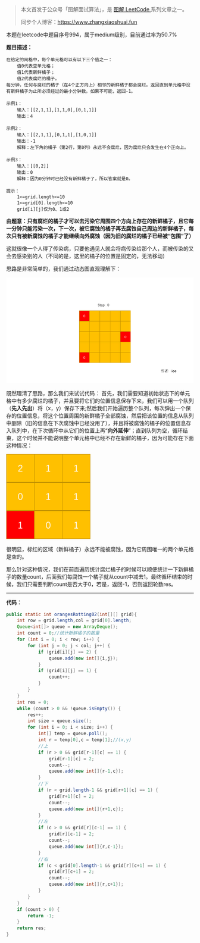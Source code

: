 > 本文首发于公众号「图解面试算法」，是 [图解 LeetCode ](<https://github.com/MisterBooo/LeetCodeAnimation>) 系列文章之一。
>
> 同步个人博客：https://www.zhangxiaoshuai.fun

本题在leetcode中题目序号994，属于medium级别，目前通过率为50.7%

**题目描述：**

```
在给定的网格中，每个单元格可以有以下三个值之一：
	值0代表空单元格；
	值1代表新鲜橘子；
	值2代表腐烂的橘子。
每分钟，任何与腐烂的橘子（在4个正方向上）相邻的新鲜橘子都会腐烂。返回直到单元格中没有新鲜橘子为止所必须经过的最小分钟数。如果不可能，返回-1。

示例1：
	输入：[[2,1,1],[1,1,0],[0,1,1]]
	输出：4

示例2：
	输入：[[2,1,1],[0,1,1],[1,0,1]]
	输出：-1
	解释：左下角的橘子（第2行，第0列）永远不会腐烂，因为腐烂只会发生在4个正向上。

示例3：
	输入：[[0,2]]
	输出：0
	解释：因为0分钟时已经没有新鲜橘子了，所以答案就是0。

提示：
	1<=grid.length<=10
	1<=grid[0].length<=10
	grid[i][j]仅为0、1或2
```

**由题意：只有腐烂的橘子才可以去污染它周围四个方向上存在的新鲜橘子，且它每一分钟只能污染一次，下一次，被它腐蚀的橘子再去腐蚀自己周边的新鲜橘子，每次只有被新腐蚀的橘子才能继续向外腐蚀（因为旧的腐烂的橘子已经被“包围”了）**

这就很像一个人得了传染病，只要他遇见人就会将病传染给那个人，而被传染的又会去感染别的人（不同的是，这里的橘子的位置是固定的，无法移动）

思路是非常简单的，我们通过动态图直观理解下：

![腐烂的橘子gif演示](../Animation/腐烂的橘子01.gif)

既然理清了思路，那么我们来试试代码：
首先，我们需要知道初始状态下的单元格中有多少腐烂的橘子，并且要将它们的位置信息保存下来，我们可以用一个队列（**先入先出**）将（x，y）保存下来;然后我们开始遍历整个队列，每次弹出一个保存的位置信息，将这个位置周围的新鲜橘子全部腐蚀，然后把该位置的信息从队列中删除（旧的信息在下次腐蚀中已经没用了），并且将被腐蚀的橘子的位置信息存入队列中，在下次循环中从它们的位置上再“**向外延伸**”；直到队列为空，循环结束，这个时候并不能说明整个单元格中已经不存在新鲜的橘子，因为可能存在下面这种情况：

![](../Animation/example01.png)

很明显，标红的区域（新鲜橘子）永远不能被腐蚀，因为它周围唯一的两个单元格是空的。

那么针对这种情况，我们在前面遍历统计腐烂橘子的时候可以顺便统计一下新鲜橘子的数量count，后面我们每腐蚀一个橘子就从count中减去1。最终循环结束的时候，我们只需要判断count是否大于0，若是，返回-1，否则返回轮数res。

------

**代码：**

```java
public static int orangesRotting02(int[][] grid){
    int row = grid.length,col = grid[0].length;
    Queue<int[]> queue = new ArrayDeque();
    int count = 0;//统计新鲜橘子的数量
    for (int i = 0; i < row; i++) {
        for (int j = 0; j < col; j++) {
            if (grid[i][j] == 2) {
                queue.add(new int[]{i,j});
            }
            if (grid[i][j] == 1) {
                count++;
            }
        }
    }
    int res = 0;
    while (count > 0 && !queue.isEmpty()) {
        res++;
        int size = queue.size();
        for (int i = 0; i < size; i++) {
            int[] temp = queue.poll();
            int r = temp[0],c = temp[1];//(x,y)
            //上
            if (r > 0 && grid[r-1][c] == 1) {
                grid[r-1][c] = 2;
                count--;
                queue.add(new int[]{r-1,c});
            }
            //下
            if (r < grid.length-1 && grid[r+1][c] == 1) {
                grid[r+1][c] = 2;
                count--;
                queue.add(new int[]{r+1,c});
            }
            //左
            if (c > 0 && grid[r][c-1] == 1) {
                grid[r][c-1] = 2;
                count--;
                queue.add(new int[]{r,c-1});
            }
            //右
            if (c < grid[0].length-1 && grid[r][c+1] == 1) {
                grid[r][c+1] = 2;
                count--;
                queue.add(new int[]{r,c+1});
            }
        }
    }
    if (count > 0) {
        return -1;
    }
    return res;
}
```